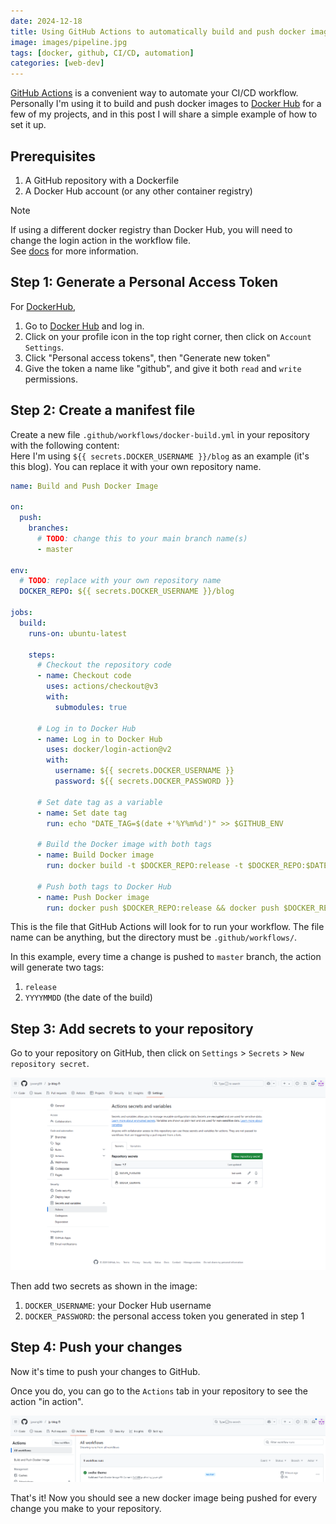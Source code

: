 ```yaml
---
date: 2024-12-18
title: Using GitHub Actions to automatically build and push docker images
image: images/pipeline.jpg
tags: [docker, github, CI/CD, automation]
categories: [web-dev]
---
```


[GitHub Actions](https://github.com/features/actions) is a convenient way to automate your CI/CD workflow. Personally I'm using it to build and push docker images to [Docker Hub](https://hub.docker.com/) for a few of my projects, and in this post I will share a simple example of how to set it up.

## Prerequisites
1. A GitHub repository with a Dockerfile
2. A Docker Hub account (or any other container registry)

> [!NOTE]
> If using a different docker registry than Docker Hub, you will need to change the login action in the workflow file. \
> See [docs](https://docs.docker.com/build/ci/github-actions/copy-image-registries/) for more information.

## Step 1: Generate a Personal Access Token

For [DockerHub](https://hub.docker.com/), 
1. Go to [Docker Hub](https://hub.docker.com/) and log in.
2. Click on your profile icon in the top right corner, then click on `Account Settings`.
3. Click "Personal access tokens", then "Generate new token"
4. Give the token a name like "github", and give it both `read` and `write` permissions.

## Step 2: Create a manifest file

Create a new file `.github/workflows/docker-build.yml` in your repository with the following content: \
Here I'm using `${{ secrets.DOCKER_USERNAME }}/blog` as an example (it's this blog). You can replace it with your own repository name.

```yaml
name: Build and Push Docker Image

on:
  push:
    branches:
      # TODO: change this to your main branch name(s)
      - master

env:
  # TODO: replace with your own repository name
  DOCKER_REPO: ${{ secrets.DOCKER_USERNAME }}/blog

jobs:
  build:
    runs-on: ubuntu-latest

    steps:
      # Checkout the repository code
      - name: Checkout code
        uses: actions/checkout@v3
        with:
          submodules: true

      # Log in to Docker Hub
      - name: Log in to Docker Hub
        uses: docker/login-action@v2
        with:
          username: ${{ secrets.DOCKER_USERNAME }}
          password: ${{ secrets.DOCKER_PASSWORD }}

      # Set date tag as a variable
      - name: Set date tag
        run: echo "DATE_TAG=$(date +'%Y%m%d')" >> $GITHUB_ENV

      # Build the Docker image with both tags
      - name: Build Docker image
        run: docker build -t $DOCKER_REPO:release -t $DOCKER_REPO:$DATE_TAG .

      # Push both tags to Docker Hub
      - name: Push Docker image
        run: docker push $DOCKER_REPO:release && docker push $DOCKER_REPO:$DATE_TAG
```

This is the file that GitHub Actions will look for to run your workflow. The file name can be anything, but the directory must be `.github/workflows/`.

In this example, every time a change is pushed to `master` branch, the action will generate two tags:
1. `release`
2. `YYYYMMDD` (the date of the build)

## Step 3: Add secrets to your repository

Go to your repository on GitHub, then click on `Settings` > `Secrets` > `New repository secret`.

![Add secrets to your repository](setting_secret.png)

Then add two secrets as shown in the image:
1. `DOCKER_USERNAME`: your Docker Hub username
2. `DOCKER_PASSWORD`: the personal access token you generated in step 1

## Step 4: Push your changes
Now it's time to push your changes to GitHub.

Once you do, you can go to the `Actions` tab in your repository to see the action "in action".

![GitHub Actions workflow](github_actions.png)

That's it! Now you should see a new docker image being pushed for every change you make to your repository.

